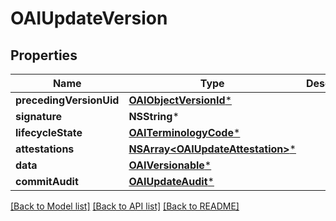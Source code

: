 # OAIUpdateVersion

## Properties
Name | Type | Description | Notes
------------ | ------------- | ------------- | -------------
**precedingVersionUid** | [**OAIObjectVersionId***](OAIObjectVersionId.md) |  | [optional] 
**signature** | **NSString*** |  | [optional] 
**lifecycleState** | [**OAITerminologyCode***](OAITerminologyCode.md) |  | 
**attestations** | [**NSArray&lt;OAIUpdateAttestation&gt;***](OAIUpdateAttestation.md) |  | [optional] 
**data** | [**OAIVersionable***](OAIVersionable.md) |  | 
**commitAudit** | [**OAIUpdateAudit***](OAIUpdateAudit.md) |  | 

[[Back to Model list]](../README.md#documentation-for-models) [[Back to API list]](../README.md#documentation-for-api-endpoints) [[Back to README]](../README.md)


